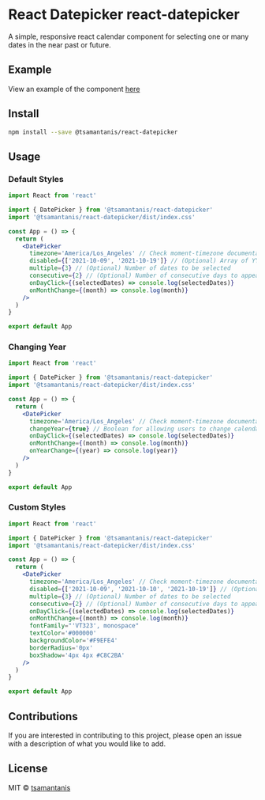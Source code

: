 # React Datepicker react-datepicker

A simple, responsive react calendar component for selecting one or many dates in the near past or future.

## Example

View an example of the component [here](https://tsamantanis.github.io/react-datepicker)

## Install

```bash
npm install --save @tsamantanis/react-datepicker
```

## Usage

### Default Styles

```jsx
import React from 'react'

import { DatePicker } from '@tsamantanis/react-datepicker'
import '@tsamantanis/react-datepicker/dist/index.css'

const App = () => {
  return (
    <DatePicker
      timezone='America/Los_Angeles' // Check moment-timezone documentation
      disabled={['2021-10-09', '2021-10-19']} // (Optional) Array of YYYY-MM-DD formatted dates to appear disabled
      multiple={3} // (Optional) Number of dates to be selected
      consecutive={2} // (Optional) Number of consecutive days to appear selected
      onDayClick={(selectedDates) => console.log(selectedDates)}
      onMonthChange={(month) => console.log(month)}
    />
  )
}

export default App
```

### Changing Year

```jsx
import React from 'react'

import { DatePicker } from '@tsamantanis/react-datepicker'
import '@tsamantanis/react-datepicker/dist/index.css'

const App = () => {
  return (
    <DatePicker
      timezone='America/Los_Angeles' // Check moment-timezone documentation
      changeYear={true} // Boolean for allowing users to change calendar years
      onDayClick={(selectedDates) => console.log(selectedDates)}
      onMonthChange={(month) => console.log(month)}
      onYearChange={(year) => console.log(year)}
    />
  )
}

export default App
```

### Custom Styles

```jsx
import React from 'react'

import { DatePicker } from '@tsamantanis/react-datepicker'
import '@tsamantanis/react-datepicker/dist/index.css'

const App = () => {
  return (
    <DatePicker
      timezone='America/Los_Angeles' // Check moment-timezone documentation
      disabled={['2021-10-09', '2021-10-10', '2021-10-19']} // (Optional) Array of YYYY-MM-DD formatted dates to appear disabled
      multiple={3} // (Optional) Number of dates to be selected
      consecutive={2} // (Optional) Number of consecutive days to appear selected
      onDayClick={(selectedDates) => console.log(selectedDates)}
      onMonthChange={(month) => console.log(month)}
      fontFamily="'VT323', monospace"
      textColor='#000000'
      backgroundColor='#F9EFE4'
      borderRadius='0px'
      boxShadow='4px 4px #C8C2BA'
    />
  )
}

export default App
```

## Contributions

If you are interested in contributing to this project, please open an issue with a description of what you would like to add.

## License

MIT © [tsamantanis](https://github.com/tsamantanis)
